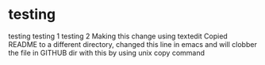 # testing
testing 
testing 1
testing 2
Making this change using textedit
Copied README to a different directory, changed this line in emacs and will clobber the file in GITHUB dir with this by using unix copy command

